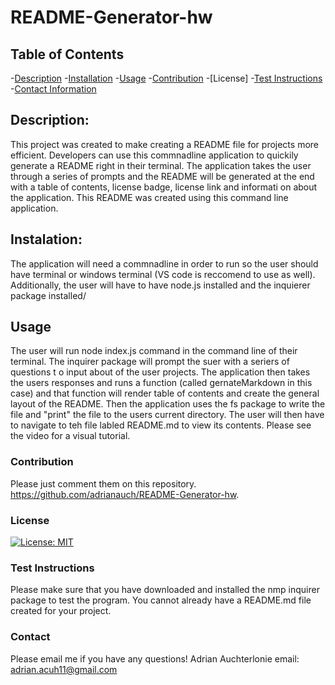 # README-Generator-hw

## Table of Contents

-[Description](#description) -[Installation](#installation) -[Usage](#usage) -[Contribution](#contribution) -[License] -[Test Instructions](#test-instructions) -[Contact Information](#conact-information)

## Description:

This project was created to make creating a README file for projects more efficient. Developers can use this commnadline application to quickily generate a README right in their terminal. The application takes the user through a series of prompts and the README will be generated at the end with a table of contents, license badge, license link and informati on about the application. This README was created using this command line application.

## Instalation:

The application will need a commnadline in order to run so the user should have terminal or windows terminal (VS code is reccomend to use as well). Additionally, the user will have to have node.js installed and the inquierer package installed/

## Usage

The user will run node index.js command in the command line of their terminal. The inquirer package will prompt the suer with a seriers of questions t
o input about of the user projects. The application then takes the users responses and runs a function (called gernateMarkdown in this case) and that function will render table of contents and create the general layout of the README. Then the application uses the fs package to write the file and "print" the file to the users current directory. The user will then have to navigate to teh file labled README.md to view its contents. Please see the video for a visual tutorial.

### Contribution

Please just comment them on this repository. https://github.com/adrianauch/README-Generator-hw.

### License

[![License: MIT](https://img.shields.io/badge/License-MIT-yellow.svg)](https://opensource.org/licenses/MIT)

### Test Instructions

Please make sure that you have downloaded and installed the nmp inquirer package to test the program. You cannot already have a README.md file created for your project.

### Contact

Please email me if you have any questions!
Adrian Auchterlonie
email: adrian.acuh11@gmail.com
